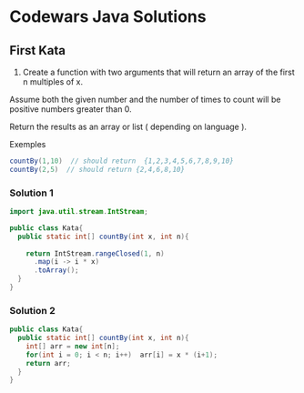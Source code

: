 # Codewars Java Solutions
## First Kata
1) Create a function with two arguments that will return an array of the first n multiples of x.

Assume both the given number and the number of times to count will be positive numbers greater than 0.

Return the results as an array or list ( depending on language ).

Exemples

```java
countBy(1,10)  // should return  {1,2,3,4,5,6,7,8,9,10}
countBy(2,5)  // should return {2,4,6,8,10} 
```  
### Solution 1

```java
import java.util.stream.IntStream;

public class Kata{
  public static int[] countBy(int x, int n){
    
    return IntStream.rangeClosed(1, n)
      .map(i -> i * x)
      .toArray();
  }
}

```
### Solution 2

```java
public class Kata{
  public static int[] countBy(int x, int n){
    int[] arr = new int[n];
    for(int i = 0; i < n; i++)  arr[i] = x * (i+1);
    return arr;
  }
}
```
